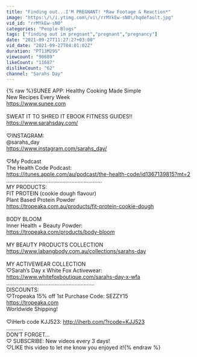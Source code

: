 ```yaml
---
title: "Finding out...I'M PREGNANT! *Raw Footage & Reaction*"
image: "https:\/\/i.ytimg.com\/vi\/rrMYkEw-sN0\/hqdefault.jpg"
vid_id: "rrMYkEw-sN0"
categories: "People-Blogs"
tags: ["finding out im pregnant","pregnant","pregnancy"]
date: "2021-09-27T11:27:27+03:00"
vid_date: "2021-09-27T04:01:02Z"
duration: "PT13M29S"
viewcount: "90689"
likeCount: "11687"
dislikeCount: "62"
channel: "Sarahs Day"
---
```

{% raw %}SUNEE APP: Healthy Cooking Made Simple<br />New Recipes Every Week<br /><a rel="nofollow" target="blank" href="https://www.sunee.com">https://www.sunee.com</a><br /><br />SWEAT IT TO SHRED IT EBOOK FITNESS GUIDES!!<br /><a rel="nofollow" target="blank" href="https://www.sarahsday.com/">https://www.sarahsday.com/</a><br /><br />♡INSTAGRAM:<br />@sarahs_day <br /><a rel="nofollow" target="blank" href="https://www.instagram.com/sarahs_day/">https://www.instagram.com/sarahs_day/</a><br /><br />♡My Podcast<br />The Health Code Podcast: <br /><a rel="nofollow" target="blank" href="https://itunes.apple.com/au/podcast/the-health-code/id1367139815?mt=2">https://itunes.apple.com/au/podcast/the-health-code/id1367139815?mt=2</a><br />………………………………………………………<br />MY PRODUCTS:<br />FIT PROTEIN (cookie dough flavour)<br />Plant Based Protein Powder<br /><a rel="nofollow" target="blank" href="https://tropeaka.com.au/products/fit-protein-cookie-dough">https://tropeaka.com.au/products/fit-protein-cookie-dough</a><br /><br />BODY BLOOM<br />Inner Health + Beauty Powder:<br /><a rel="nofollow" target="blank" href="https://tropeaka.com/products/body-bloom">https://tropeaka.com/products/body-bloom</a><br /><br />MY BEAUTY PRODUCTS COLLECTION<br /><a rel="nofollow" target="blank" href="https://www.labangbody.com.au/collections/sarahs-day">https://www.labangbody.com.au/collections/sarahs-day</a><br /><br />MY ACTIVEWEAR COLLECTION<br />♡Sarah’s Day x White Fox Activewear:<br /><a rel="nofollow" target="blank" href="https://www.whitefoxboutique.com/sarahs-day-x-wfa">https://www.whitefoxboutique.com/sarahs-day-x-wfa</a><br />………………………………………………….<br />DISCOUNTS:<br />♡Tropeaka 15% off 1st Purchase Code: SEZZY15<br /><a rel="nofollow" target="blank" href="https://tropeaka.com">https://tropeaka.com</a><br />Worldwide Shipping!<br /><br />♡iHerb code KJJ523:  <a rel="nofollow" target="blank" href="http://iherb.com/?rcode=KJJ523">http://iherb.com/?rcode=KJJ523</a><br />………..<br />DON’T FORGET…<br />♡ SUBSCRIBE: New videos every 3 days!<br />♡LIKE this video to let me know you enjoyed it!{% endraw %}
